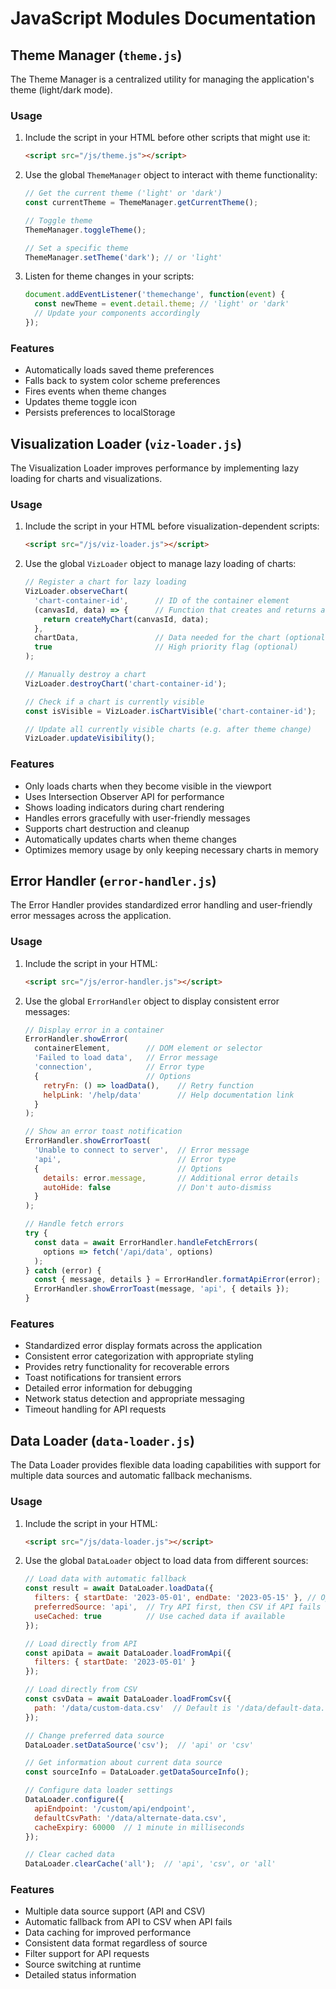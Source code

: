 # JavaScript Modules Documentation

## Theme Manager (`theme.js`)

The Theme Manager is a centralized utility for managing the application's theme (light/dark mode).

### Usage

1. Include the script in your HTML before other scripts that might use it:
   ```html
   <script src="/js/theme.js"></script>
   ```

2. Use the global `ThemeManager` object to interact with theme functionality:

   ```javascript
   // Get the current theme ('light' or 'dark')
   const currentTheme = ThemeManager.getCurrentTheme();
   
   // Toggle theme
   ThemeManager.toggleTheme();
   
   // Set a specific theme
   ThemeManager.setTheme('dark'); // or 'light'
   ```

3. Listen for theme changes in your scripts:

   ```javascript
   document.addEventListener('themechange', function(event) {
     const newTheme = event.detail.theme; // 'light' or 'dark'
     // Update your components accordingly
   });
   ```

### Features

- Automatically loads saved theme preferences
- Falls back to system color scheme preferences
- Fires events when theme changes
- Updates theme toggle icon
- Persists preferences to localStorage

## Visualization Loader (`viz-loader.js`)

The Visualization Loader improves performance by implementing lazy loading for charts and visualizations.

### Usage

1. Include the script in your HTML before visualization-dependent scripts:
   ```html
   <script src="/js/viz-loader.js"></script>
   ```

2. Use the global `VizLoader` object to manage lazy loading of charts:

   ```javascript
   // Register a chart for lazy loading
   VizLoader.observeChart(
     'chart-container-id',      // ID of the container element
     (canvasId, data) => {      // Function that creates and returns a chart
       return createMyChart(canvasId, data);
     },
     chartData,                 // Data needed for the chart (optional)
     true                       // High priority flag (optional)
   );
   
   // Manually destroy a chart
   VizLoader.destroyChart('chart-container-id');
   
   // Check if a chart is currently visible
   const isVisible = VizLoader.isChartVisible('chart-container-id');
   
   // Update all currently visible charts (e.g. after theme change)
   VizLoader.updateVisibility();
   ```

### Features

- Only loads charts when they become visible in the viewport
- Uses Intersection Observer API for performance
- Shows loading indicators during chart rendering
- Handles errors gracefully with user-friendly messages
- Supports chart destruction and cleanup
- Automatically updates charts when theme changes
- Optimizes memory usage by only keeping necessary charts in memory

## Error Handler (`error-handler.js`)

The Error Handler provides standardized error handling and user-friendly error messages across the application.

### Usage

1. Include the script in your HTML:
   ```html
   <script src="/js/error-handler.js"></script>
   ```

2. Use the global `ErrorHandler` object to display consistent error messages:
   ```javascript
   // Display error in a container
   ErrorHandler.showError(
     containerElement,        // DOM element or selector
     'Failed to load data',   // Error message
     'connection',            // Error type
     {                        // Options
       retryFn: () => loadData(),    // Retry function
       helpLink: '/help/data'        // Help documentation link
     }
   );
   
   // Show an error toast notification
   ErrorHandler.showErrorToast(
     'Unable to connect to server',  // Error message
     'api',                          // Error type
     {                               // Options
       details: error.message,       // Additional error details
       autoHide: false               // Don't auto-dismiss
     }
   );
   
   // Handle fetch errors
   try {
     const data = await ErrorHandler.handleFetchErrors(
       options => fetch('/api/data', options)
     );
   } catch (error) {
     const { message, details } = ErrorHandler.formatApiError(error);
     ErrorHandler.showErrorToast(message, 'api', { details });
   }
   ```

### Features

- Standardized error display formats across the application
- Consistent error categorization with appropriate styling
- Provides retry functionality for recoverable errors
- Toast notifications for transient errors
- Detailed error information for debugging
- Network status detection and appropriate messaging
- Timeout handling for API requests

## Data Loader (`data-loader.js`)

The Data Loader provides flexible data loading capabilities with support for multiple data sources and automatic fallback mechanisms.

### Usage

1. Include the script in your HTML:
   ```html
   <script src="/js/data-loader.js"></script>
   ```

2. Use the global `DataLoader` object to load data from different sources:
   ```javascript
   // Load data with automatic fallback
   const result = await DataLoader.loadData({
     filters: { startDate: '2023-05-01', endDate: '2023-05-15' }, // Optional filters
     preferredSource: 'api',  // Try API first, then CSV if API fails
     useCached: true          // Use cached data if available
   });
   
   // Load directly from API
   const apiData = await DataLoader.loadFromApi({
     filters: { startDate: '2023-05-01' }
   });
   
   // Load directly from CSV
   const csvData = await DataLoader.loadFromCsv({
     path: '/data/custom-data.csv'  // Default is '/data/default-data.csv'
   });
   
   // Change preferred data source
   DataLoader.setDataSource('csv');  // 'api' or 'csv'
   
   // Get information about current data source
   const sourceInfo = DataLoader.getDataSourceInfo();
   
   // Configure data loader settings
   DataLoader.configure({
     apiEndpoint: '/custom/api/endpoint',
     defaultCsvPath: '/data/alternate-data.csv',
     cacheExpiry: 60000  // 1 minute in milliseconds
   });
   
   // Clear cached data
   DataLoader.clearCache('all');  // 'api', 'csv', or 'all'
   ```

### Features

- Multiple data source support (API and CSV)
- Automatic fallback from API to CSV when API fails
- Data caching for improved performance
- Consistent data format regardless of source
- Filter support for API requests
- Source switching at runtime
- Detailed status information
